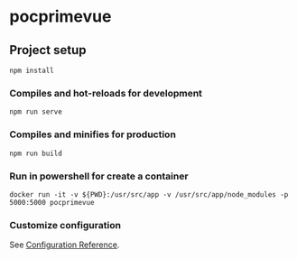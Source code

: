 # pocprimevue

## Project setup
```
npm install
```

### Compiles and hot-reloads for development
```
npm run serve
```

### Compiles and minifies for production
```
npm run build
```

### Run in powershell for create a container
```
docker run -it -v ${PWD}:/usr/src/app -v /usr/src/app/node_modules -p 5000:5000 pocprimevue
```

### Customize configuration
See [Configuration Reference](https://cli.vuejs.org/config/).
